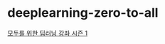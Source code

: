 # deeplearning-zero-to-all

[모두를 위한 딥러닝 강좌 시즌 1](https://www.youtube.com/watch?v=BS6O0zOGX4E&list=PLlMkM4tgfjnLSOjrEJN31gZATbcj_MpUm)
